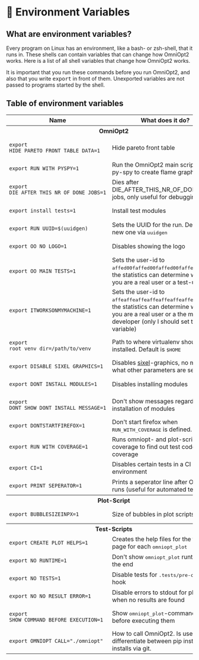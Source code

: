 # <span class="tutorial_icon invert_in_dark_mode">🌿</span> Environment Variables

<!-- List of all environment variables that change how OmniOpt2 works -->

<!-- Category: Advanced Usage -->

<div id="toc"></div>

## What are environment variables?

Every program on Linux has an environment, like a bash- or zsh-shell, that it runs in. These shells can contain variables that can change how OmniOpt2 works. Here is a list of all shell variables that change how OmniOpt2 works.

It is important that you run these commands before you run OmniOpt2, and also that you write <samp>export</samp> in front of them. Unexported variables are not passed to programs started by the shell.

## Table of environment variables

<table>
	<tr class="invert_in_dark_mode">
		<th>Name</th>
		<th>What does it do?</th>
	</tr>
	<tr>
		<th class="section-header invert_in_dark_mode" colspan=2>OmniOpt2</th>
	</tr>
	<tr>
		<td><pre class="invert_in_dark_mode"><code class="language-bash">export HIDE_PARETO_FRONT_TABLE_DATA=1</code></pre></td>
		<td>Hide pareto front table</td>
	</tr>
	<tr>
	<tr>
		<td><pre class="invert_in_dark_mode"><code class="language-bash">export RUN_WITH_PYSPY=1</code></pre></td>
		<td>Run the OmniOpt2 main script with py-spy to create flame graphs</td>
	</tr>
	<tr>
		<td><pre class="invert_in_dark_mode"><code class="language-bash">export DIE_AFTER_THIS_NR_OF_DONE_JOBS=1</code></pre></td>
		<td>Dies after DIE_AFTER_THIS_NR_OF_DONE_JOBS jobs, only useful for debugging</td>
	</tr>
	<tr>
		<td><pre class="invert_in_dark_mode"><code class="language-bash">export install_tests=1</code></pre></td>
		<td>Install test modules</td>
	</tr>
	<tr>
		<td><pre class="invert_in_dark_mode"><code class="language-bash">export RUN_UUID=$(uuidgen)</code></pre></td>
		<td>Sets the UUID for the run. Default is a new one via <samp>uuidgen</code></pre></td>
	</tr>
	<tr>
		<td><pre class="invert_in_dark_mode"><code class="language-bash">export OO_NO_LOGO=1</code></pre></td>
		<td>Disables showing the logo</td>
	</tr>
	<tr>
		<td><pre class="invert_in_dark_mode"><code class="language-bash">export OO_MAIN_TESTS=1</code></pre></td>
		<td>Sets the user-id to <samp>affed00faffed00faffed00faffed00f</samp>, so the statistics can determine whether you are a real user or a test-user</td>
	</tr>
	<tr>
		<td><pre class="invert_in_dark_mode"><code class="language-bash">export ITWORKSONMYMACHINE=1</code></pre></td>
		<td>Sets the user-id to <samp>affeaffeaffeaffeaffeaffeaffeaffe</samp>, so the statistics can determine whether you are a real user or a the main developer (only I should set this variable)</td>
	</tr>
	<tr>
		<td><pre class="invert_in_dark_mode"><code class="language-bash">export root_venv_dir=/path/to/venv</code></pre></td>
		<td>Path to where virtualenv should be installed. Default is <samp>$HOME</code></pre></td>
	</tr>
	<tr>
		<td><pre class="invert_in_dark_mode"><code class="language-bash">export DISABLE_SIXEL_GRAPHICS=1</code></pre></td>
		<td>Disables <a href="https://en.wikipedia.org/wiki/Sixel">sixel</a>-graphics, no matter what other parameters are set</td>
	</tr>
	<tr>
		<td><pre class="invert_in_dark_mode"><code class="language-bash">export DONT_INSTALL_MODULES=1</code></pre></td>
		<td>Disables installing modules</td>
	</tr>
	<tr>
		<td><pre class="invert_in_dark_mode"><code class="language-bash">export DONT_SHOW_DONT_INSTALL_MESSAGE=1</code></pre></td>
		<td>Don't show messages regarding the installation of modules</td>
	</tr>
	<tr>
		<td><pre class="invert_in_dark_mode"><code class="language-bash">export DONTSTARTFIREFOX=1</code></pre></td>
		<td>Don't start firefox when <samp>RUN_WITH_COVERAGE</samp> is defined.</td>
	</tr>
	<tr>
		<td><pre class="invert_in_dark_mode"><code class="language-bash">export RUN_WITH_COVERAGE=1</code></pre></td>
		<td>Runs omniopt- and plot-script with coverage to find out test code coverage</td>
	</tr>
	<tr>
		<td><pre class="invert_in_dark_mode"><code class="language-bash">export CI=1</code></pre></td>
		<td>Disables certain tests in a CI environment</td>
	</tr>
	<tr>
		<td><pre class="invert_in_dark_mode"><code class="language-bash">export PRINT_SEPERATOR=1</code></pre></td>
		<td>Prints a seperator line after OmniOpt2 runs (useful for automated tests)</td>
	</tr>
	<tr>
		<th class="section-header invert_in_dark_mode" colspan=2>Plot-Script</th>
	</tr>
	<tr>
		<td><pre class="invert_in_dark_mode"><code class="language-bash">export BUBBLESIZEINPX=1</code></pre></td>
		<td>Size of bubbles in plot scripts in px</td>
	</tr>
	<tr>
		<th class="section-header invert_in_dark_mode" colspan=2>Test-Scripts</th>
	</tr>
	<tr>
		<td><pre class="invert_in_dark_mode"><code class="language-bash">export CREATE_PLOT_HELPS=1</code></pre></td>
		<td>Creates the help files for the tutorials page for each <samp>omniopt_plot</code></pre></td>
	</tr>
	<tr>
		<td><pre class="invert_in_dark_mode"><code class="language-bash">export NO_RUNTIME=1</code></pre></td>
		<td>Don't show <samp>omniopt_plot</samp> runtime at the end</td>
	</tr>
	<tr>
		<td><pre class="invert_in_dark_mode"><code class="language-bash">export NO_TESTS=1</code></pre></td>
		<td>Disable tests for <samp>.tests/pre-commit</samp>-hook</td>
	</tr>
	<tr>
		<td><pre class="invert_in_dark_mode"><code class="language-bash">export NO_NO_RESULT_ERROR=1</code></pre></td>
		<td>Disable errors to stdout for plots when no results are found</td>
	</tr>
	<tr>
		<td><pre class="invert_in_dark_mode"><code class="language-bash">export SHOW_COMMAND_BEFORE_EXECUTION=1</code></pre></td>
		<td>Show <samp>omniopt_plot</samp>-commands before executing them</td>
	</tr>
	<tr>
		<td><pre class="invert_in_dark_mode"><code class="language-bash">export OMNIOPT_CALL="./omniopt"</code></pre></td>
		<td>How to call OmniOpt2. Is useful to differentiate between pip installs and installs via git.</td>
	</tr>
</table>

